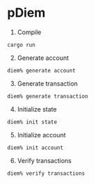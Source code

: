 # pDiem

1. Compile
```
cargo run
```
2. Generate account
```
diem% generate account
```
3. Generate transaction
```
diem% generate transaction
```
4. Initialize state
```
diem% init state
```
5. Initialize account
```
diem% init account
```
6. Verify transactions
```
diem% verify transactions
```